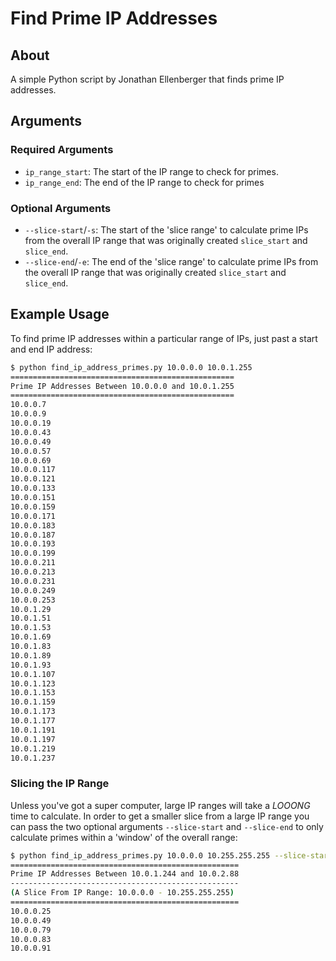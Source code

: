 # Find Prime IP Addresses #

## About ##

A simple Python script by Jonathan Ellenberger that finds prime IP addresses.

## Arguments ##

### Required Arguments ###

* `ip_range_start`: The start of the IP range to check for primes.
* `ip_range_end`: The end of the IP range to check for primes

### Optional Arguments ###
 
* `--slice-start`/`-s`: The start of the 'slice range' to calculate prime IPs from the overall IP range that was originally created `slice_start` and `slice_end`.
* `--slice-end`/`-e`: The end of the 'slice range' to calculate prime IPs from the overall IP range that was originally created `slice_start` and `slice_end`.

## Example Usage ##

To find prime IP addresses within a particular range of IPs, just past a start and end IP address:

```bash
$ python find_ip_address_primes.py 10.0.0.0 10.0.1.255
==================================================
Prime IP Addresses Between 10.0.0.0 and 10.0.1.255
==================================================
10.0.0.7
10.0.0.9
10.0.0.19
10.0.0.43
10.0.0.49
10.0.0.57
10.0.0.69
10.0.0.117
10.0.0.121
10.0.0.133
10.0.0.151
10.0.0.159
10.0.0.171
10.0.0.183
10.0.0.187
10.0.0.193
10.0.0.199
10.0.0.211
10.0.0.213
10.0.0.231
10.0.0.249
10.0.0.253
10.0.1.29
10.0.1.51
10.0.1.53
10.0.1.69
10.0.1.83
10.0.1.89
10.0.1.93
10.0.1.107
10.0.1.123
10.0.1.153
10.0.1.159
10.0.1.173
10.0.1.177
10.0.1.191
10.0.1.197
10.0.1.219
10.0.1.237
```

### Slicing the IP Range ###

Unless you've got a super computer, large IP ranges will take a _LOOONG_ time to calculate. In order to get a smaller slice from a large IP range you can pass the two optional arguments `--slice-start` and `--slice-end` to only calculate primes within a 'window' of the overall range:

```bash
$ python find_ip_address_primes.py 10.0.0.0 10.255.255.255 --slice-start=500 --slice-end=600
===================================================
Prime IP Addresses Between 10.0.1.244 and 10.0.2.88
---------------------------------------------------
(A Slice From IP Range: 10.0.0.0 - 10.255.255.255)
===================================================
10.0.0.25
10.0.0.49
10.0.0.79
10.0.0.83
10.0.0.91
```